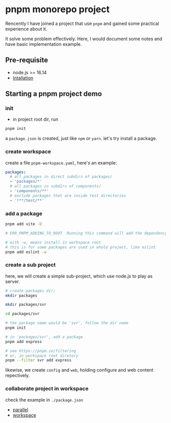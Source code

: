 # pnpm monorepo project

Rencently I have joined a project that use `pnpm` and gained some practical experience about it.

It solve some problem effectively. Here, I would document some notes and have basic implementation example.

## Pre-requisite

- node.js >= 16.14
- [Intallation](https://pnpm.io/installation)

## Starting a pnpm project demo

### init

- in project root dir, run

```sh
pnpm init
```

a `package.json` is created, just like `npm` or `yarn`. let's try install a package.

### create workspace

create a file `pnpm-workspace.yaml`, here's an example:

```yaml
packages:
  # all packages in direct subdirs of packages/
  - 'packages/*'
  # all packages in subdirs of components/
  - 'components/**'
  # exclude packages that are inside test directories
  - '!**/test/**'

```

### add a package

```sh
pnpm add vite -D

# ERR_PNPM_ADDING_TO_ROOT  Running this command will add the dependency to the workspace root, which might not be what you want - if you really meant it, make it explicit by running this command again with the -w flag (or --workspace-root). If you don't want to see this warning anymore, you may set the ignore-workspace-root-check setting to true.
```

```sh
# with -w, means install in workspace root
# this is for some packages are used in whole project, like eslint
pnpm add eslint -w
```

### create a sub project

here, we will create a simple sub-project, which use node.js to play as server.

```sh
# create packages dir;
mkdir packages

mkdir packages/svr

cd packages/svr

# the package name would be 'svr', follow the dir name
pnpm init

# in 'packages/svr', add a package
pnpm add express

# see https://pnpm.io/filtering
# or, in workspace root diretory
pnpm --filter svr add express
```

likewise, we create `config` and `web`, holding configure and web content repectively.

### collaborate project in workspace

check the example in `./package.json`

- [parallel](https://pnpm.io/cli/run#--parallel)
- [workspace](https://pnpm.io/workspaces)
